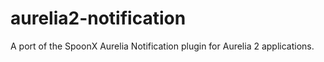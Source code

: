 # aurelia2-notification
A port of the SpoonX Aurelia Notification plugin for Aurelia 2 applications.
